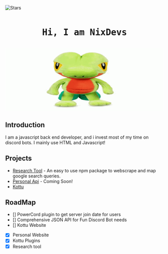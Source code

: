 ![Stars][stars-shield]

<pre align="center"><h1>Hi, I am NixDevs</h1></pre>
<img src="treeko.gif" width=1000 height = 200>

## Introduction
I am a javascript back end developer, and i invest most of my time on discord bots. I mainly use HTML and Javascript!

## Projects
- [Research Tool](github.com/NixDevs/Research-Tool) - An easy to use npm package to webscrape and map google search queries.
- [Personal Api](github.com/NixDevs/NixApi) - Coming Soon!
- [Kottu](github.com/NixDevs/Kottu)


<!-- MARKDOWN LINKS AND IMAGES -->
[stars-shield]: https://img.shields.io/github/stars/NixDevs?color=%23d6a3ff&label=All%20Stars&style=for-the-badge
[nodejs-shield]: https://img.shields.io/badge/Node.js-1efa34?style=for-the-badge&logo=Node.js&logoColor=white
[matterjs-shield]: https://img.shields.io/badge/Matter.js-e3e3e3?style=for-the-badge&logo=Matter.js&logoColor=green
[p5js-shield]:  https://img.shields.io/badge/p5.js-000001?style=for-the-badge&logo=p5.js&logoColor=red

## RoadMap
- [] PowerCord plugin to get server join date for users
- [] Comprehensive JSON API for Fun Discord Bot needs
- [] Kottu Website
- [x] Personal Website
- [x] Kottu Plugins
- [x] Research tool 